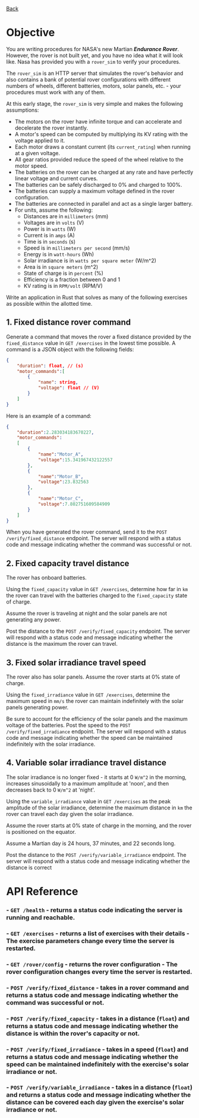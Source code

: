 [Back](/README.md)

# Objective
You are writing procedures for NASA's new Martian _**Endurance Rover**_. However, the rover is not built yet, and you have no idea what it will look like. Nasa has provided you with a `rover_sim` to verify your procedures.

The `rover_sim` is an HTTP server that simulates the rover's behavior and also contains a bank of potential rover configurations with different numbers of wheels, different batteries, motors, solar panels, etc. - your procedures must work with any of them.

At this early stage, the `rover_sim` is very simple and makes the following assumptions:
- The motors on the rover have infinite torque and can accelerate and decelerate the rover instantly.
- A motor's speed can be computed by multiplying its KV rating with the voltage applied to it.
- Each motor draws a constant current (its `current_rating`) when running at a given voltage.
- All gear ratios provided reduce the speed of the wheel relative to the motor speed.
- The batteries on the rover can be charged at any rate and have perfectly linear voltage and current curves.
- The batteries can be safely discharged to 0% and charged to 100%.
- The batteries can supply a maximum voltage defined in the rover configuration.
- The batteries are connected in parallel and act as a single larger battery.
- For units, assume the following:
    - Distances are in `millimeters` (mm)
    - Voltages are in `volts` (V)
    - Power is in `watts` (W)
    - Current is in `amps` (A)
    - Time is in `seconds` (s)
    - Speed is in `millimeters per second` (mm/s)
    - Energy is in `watt-hours` (Wh)
    - Solar irradiance is in `watts per square meter` (W/m^2)
    - Area is in `square meters` (m^2)
    - State of charge is in `percent` (%)
    - Efficiency is a fraction between 0 and 1
    - KV rating is in `RPM/volt` (RPM/V)

Write an application in Rust that solves as many of the following exercises as possible within the allotted time.

## 1. Fixed distance rover command
Generate a command that moves the rover a fixed distance provided by the `fixed_distance` value in `GET /exercises` in the lowest time possible.
A command is a JSON object with the following fields:
```json
{
    "duration": float, // (s)
    "motor_commands":[
        {
            "name": string,
            "voltage": float // (V)
        }
    ]
}
```

Here is an example of a command:
```json
{
    "duration":2.283034183670227,
    "motor_commands":
    [
        {
            "name":"Motor_A",
            "voltage":15.341967432122557
        },
        {
            "name":"Motor_B",
            "voltage":23.832563
        },
        {
            "name":"Motor_C",
            "voltage":7.802751609584909
        }
    ]
}
```

When you have generated the rover command, send it to the `POST /verify/fixed_distance` endpoint. The server will respond with a status code and message indicating whether the command was successful or not.

## 2. Fixed capacity travel distance
The rover has onboard batteries.

Using the `fixed_capacity` value in `GET /exercises`, determine how far in `km` the rover can travel with the batteries charged to the `fixed_capacity` state of charge.

Assume the rover is traveling at night and the solar panels are not generating any power.

Post the distance to the `POST /verify/fixed_capacity` endpoint. The server will respond with a status code and message indicating whether the distance is the maximum the rover can travel.

## 3. Fixed solar irradiance travel speed
The rover also has solar panels. Assume the rover starts at 0% state of charge.

Using the `fixed_irradiance` value in `GET /exercises`, determine the maximum speed in `mm/s` the rover can maintain indefinitely with the solar panels generating power.

Be sure to account for the efficiency of the solar panels and the maximum voltage of the batteries.
Post the speed to the `POST /verify/fixed_irradiance` endpoint. The server will respond with a status code and message indicating whether the speed can be maintained indefinitely with the solar irradiance.

## 4. Variable solar irradiance travel distance
The solar irradiance is no longer fixed - it starts at 0 `W/m^2` in the morning, increases sinusoidally to a maximum amplitude at 'noon', and then decreases back to 0 `W/m^2` at 'night'.

Using the `variable_irradiance` value in `GET /exercises` as the peak amplitude of the solar irradiance, determine the maximum distance in `km` the rover can travel each day given the solar irradiance.

Assume the rover starts at 0% state of charge in the morning, and the rover is positioned on the equator.

Assume a Martian day is 24 hours, 37 minutes, and 22 seconds long.

Post the distance to the `POST /verify/variable_irradiance` endpoint. The server will respond with a status code and message indicating whether the distance is correct

# API Reference
### - `GET /health` - returns a status code indicating the server is running and reachable.
### - `GET /exercises` - returns a list of exercises with their details - The exercise parameters change every time the server is restarted.
### - `GET /rover/config` - returns the rover configuration - The rover configuration changes every time the server is restarted.
### - `POST /verify/fixed_distance` - takes in a rover command and returns a status code and message indicating whether the command was successful or not.
### - `POST /verify/fixed_capacity` - takes in a distance (`float`) and returns a status code and message indicating whether the distance is within the rover's capacity or not.
### - `POST /verify/fixed_irradiance` - takes in a speed (`float`) and returns a status code and message indicating whether the speed can be maintained indefinitely with the exercise's solar irradiance or not.
### - `POST /verify/variable_irradiance` - takes in a distance (`float`) and returns a status code and message indicating whether the distance can be covered each day given the exercise's solar irradiance or not.

